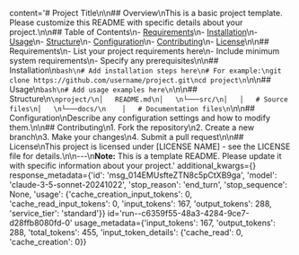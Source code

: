 content='# Project Title\n\n## Overview\nThis is a basic project template. Please customize this README with specific details about your project.\n\n## Table of Contents\n- [Requirements](#requirements)\n- [Installation](#installation)\n- [Usage](#usage)\n- [Structure](#structure)\n- [Configuration](#configuration)\n- [Contributing](#contributing)\n- [License](#license)\n\n## Requirements\n- List your project requirements here\n- Include minimum system requirements\n- Specify any prerequisites\n\n## Installation\n```bash\n# Add installation steps here\n# For example:\ngit clone https://github.com/username/project.git\ncd project\n```\n\n## Usage\n```bash\n# Add usage examples here\n```\n\n## Structure\n```\nproject/\n│   README.md\n│   \n└───src/\n│   │   # Source files\n│   \n└───docs/\n    │   # Documentation files\n```\n\n## Configuration\nDescribe any configuration settings and how to modify them.\n\n## Contributing\n1. Fork the repository\n2. Create a new branch\n3. Make your changes\n4. Submit a pull request\n\n## License\nThis project is licensed under [LICENSE NAME] - see the LICENSE file for details.\n\n---\n**Note:** This is a template README. Please update it with specific information about your project.' additional_kwargs={} response_metadata={'id': 'msg_014EMUsfteZTN8c5pCtXB9ga', 'model': 'claude-3-5-sonnet-20241022', 'stop_reason': 'end_turn', 'stop_sequence': None, 'usage': {'cache_creation_input_tokens': 0, 'cache_read_input_tokens': 0, 'input_tokens': 167, 'output_tokens': 288, 'service_tier': 'standard'}} id='run--c6359f55-48a3-4284-9ce7-d28ffb8080fd-0' usage_metadata={'input_tokens': 167, 'output_tokens': 288, 'total_tokens': 455, 'input_token_details': {'cache_read': 0, 'cache_creation': 0}}